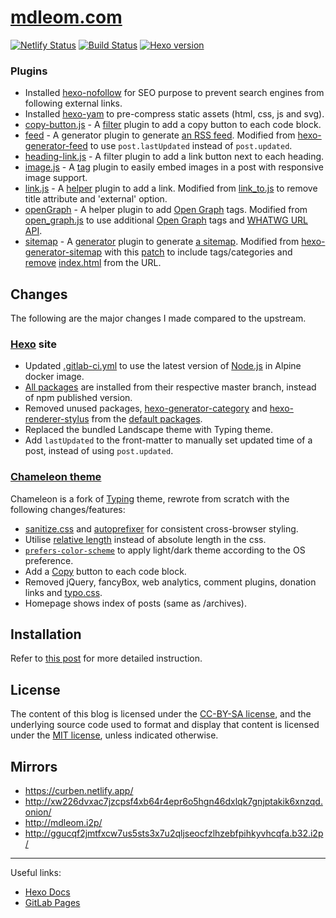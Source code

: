 [mdleom.com](https://mdleom.com/)
===

[![Netlify Status](https://api.netlify.com/api/v1/badges/aaf73659-db84-4c41-a700-de3926022674/deploy-status)](https://app.netlify.com/sites/curben/deploys)
[![Build Status](https://gitlab.com/curben/curben.gitlab.io/badges/master/pipeline.svg)](https://gitlab.com/curben/blog/-/jobs)
[![Hexo version](https://img.shields.io/badge/hexo-hexojs/hexo-brightgreen.svg)](https://github.com/hexojs/hexo)

### Plugins
- Installed [hexo-nofollow](https://github.com/curbengh/hexo-nofollow) for SEO purpose to prevent search engines from following external links.
- Installed [hexo-yam](https://github.com/curbengh/hexo-yam) to pre-compress static assets (html, css, js and svg).
- [copy-button.js](/scripts/copy-button.js) - A [filter](https://hexo.io/api/filter) plugin to add a copy button to each code block.
- [feed](/scripts/feed) - A generator plugin to generate [an RSS feed](https://en.wikipedia.org/wiki/Web_feed). Modified from [hexo-generator-feed](https://github.com/hexojs/hexo-generator-feed) to use `post.lastUpdated` instead of `post.updated`.
- [heading-link.js](/scripts/heading-link.js) - A filter plugin to add a link button next to each heading.
- [image.js](/scripts/image.js) - A [tag](https://hexo.io/api/tag) plugin to easily embed images in a post with responsive image support.
- [link.js](/scripts/link.js) - A [helper](https://hexo.io/api/helper) plugin to add a link. Modified from [link_to.js](https://github.com/hexojs/hexo/blob/master/lib/plugins/helper/link_to.js) to remove title attribute and 'external' option.
- [openGraph](/scripts/openGraph.js) - A helper plugin to add [Open Graph](https://ogp.me/) tags. Modified from [open_graph.js](https://github.com/hexojs/hexo/blob/master/lib/plugins/helper/open_graph.js) to use additional [Open Graph](https://www.ogp.me/) tags and [WHATWG URL API](https://nodejs.org/api/url.html#url_the_whatwg_url_api).
- [sitemap](/scripts/sitemap) - A [generator](https://hexo.io/api/generator) plugin to generate [a sitemap](https://en.wikipedia.org/wiki/Sitemaps). Modified from [hexo-generator-sitemap](https://github.com/hexojs/hexo-generator-sitemap) with this [patch](https://github.com/hexojs/hexo-generator-sitemap/pull/26) to include tags/categories and [remove](https://github.com/pyyzcwg2833/hexo-generator-sitemap/commit/a92dbbb83cc39ff60d43faa5cd688a56574a3889) [index.html](https://github.com/hexojs/hexo-generator-sitemap/pull/59) from the URL.

## Changes
The following are the major changes I made compared to the upstream.

### [Hexo](https://gitlab.com/pages/hexo) site
- Updated [.gitlab-ci.yml](.gitlab-ci.yml) to use the latest version of [Node.js](https://hub.docker.com/_/node/) in Alpine docker image.
- [All packages](package.json) are installed from their respective master branch, instead of npm published version.
- Removed unused packages, [hexo-generator-category](https://github.com/hexojs/hexo-generator-category) and [hexo-renderer-stylus](https://github.com/hexojs/hexo-renderer-stylus) from the [default packages](https://github.com/hexojs/hexo-starter/blob/571320ba41a83e065d7560e050eb3fa63ad74a57/package.json#L9-L17).
- Replaced the bundled Landscape theme with Typing theme.
- Add `lastUpdated` to the front-matter to manually set updated time of a post, instead of using `post.updated`.

### [Chameleon theme](/themes/chameleon)
Chameleon is a fork of [Typing](https://github.com/geekplux/hexo-theme-typing) theme, rewrote from scratch with the following changes/features:

- [sanitize.css](https://github.com/csstools/sanitize.css/) and [autoprefixer](https://github.com/csstools/sanitize.css/) for consistent cross-browser styling.
- Utilise [relative length](https://www.w3schools.com/CSSref/css_units.asp) instead of absolute length in the css.
- [`prefers-color-scheme`](https://developer.mozilla.org/en-US/docs/Web/CSS/@media/prefers-color-scheme) to apply light/dark theme according to the OS preference.
- Add a [Copy](https://clipboardjs.com/) button to each code block.
- Removed jQuery, fancyBox, web analytics, comment plugins, donation links and [typo.css](https://github.com/sofish/typo.css).
- Homepage shows index of posts (same as /archives).

## Installation

Refer to [this post](https://mdleom.com/2018/09/21/how-to-create-a-hexo-blog/) for more detailed instruction.

## License

The content of this blog is licensed under the [CC-BY-SA license](https://creativecommons.org/licenses/by-sa/4.0/), and the underlying source code used to format and display that content is licensed under the [MIT license](LICENSE.md), unless indicated otherwise.

## Mirrors

- https://curben.netlify.app/
- http://xw226dvxac7jzcpsf4xb64r4epr6o5hgn46dxlqk7gnjptakik6xnzqd.onion/
- http://mdleom.i2p/
- http://ggucqf2jmtfxcw7us5sts3x7u2qljseocfzlhzebfpihkyvhcqfa.b32.i2p/

---
Useful links:

- [Hexo Docs](https://hexo.io/docs/)
- [GitLab Pages](https://docs.gitlab.com/ee/user/project/pages/index.html)

